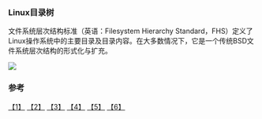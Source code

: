 ### Linux目录树

文件系统层次结构标准（英语：Filesystem Hierarchy Standard，FHS）定义了Linux操作系统中的主要目录及目录内容。在大多数情况下，它是一个传统BSD文件系统层次结构的形式化与扩充。

![](images/directory_tree.png)

### 参考
[【1】](http://www.ruanyifeng.com/blog/2012/02/a_history_of_unix_directory_structure.html) [【2】](http://www.jb51.net/article/15800.htm) [【3】](http://linux.vbird.org/linux_basic/0210filepermission.php) [【4】](http://www.runoob.com/linux/linux-system-contents.html) [【5】](http://yangrong.blog.51cto.com/6945369/1288072) [【6】](http://h2appy.blog.51cto.com/609721/781281/)
